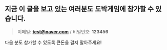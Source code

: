  ## 지금 이 글을 보고 있는 여러분도 도박게임에 참가할 수 있습니다.

> 이메일: <b>test@naver.com</b> /  비밀번호: <b>123456</b>


다음 분도 참가할 수 있도록 큰돈을 걸지 말아주세요!
  
 
